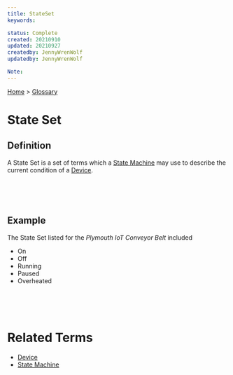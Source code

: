 ```yaml
---
title: StateSet
keywords: 

status: Complete
created: 20210910
updated: 20210927
createdby: JennyWrenWolf
updatedby: JennyWrenWolf

Note: 
---
```

[Home](../Index.md) > [Glossary](./Index.md)

# State Set
## Definition
A State Set is a set of terms which a [State Machine](./StateMachine.md) may use to describe the current condition of a [Device](./Device.md).

<br>
<br>
<br>

## Example
The State Set listed for the *Plymouth IoT Conveyor Belt* included
- On
- Off
- Running
- Paused
- Overheated

<br>
<br>
<br>

# Related Terms
- [Device](./Device.md)
- [State Machine](./StateMachine.md)